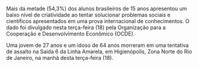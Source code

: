 Mais da metade (54,3%) dos alunos brasileiros de 15 anos apresentou um baixo nível de criatividade ao tentar solucionar problemas sociais e científicos apresentados em uma prova internacional de conhecimentos. O dado foi divulgado nesta terça-feira (18) pela Organização para a Cooperação e Desenvolvimento Econômico (OCDE).

Uma jovem de 27 anos e um idoso de 64 anos morreram em uma tentativa de assalto na Saída 6 da Linha Amarela, em Higienópolis, Zona Norte do Rio de Janeiro, na manhã desta terça-feira (18).
